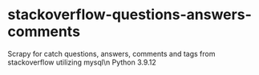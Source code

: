 # stackoverflow-questions-answers-comments
Scrapy for catch questions, answers, comments and tags from stackoverflow utilizing mysql\n
Python 3.9.12
